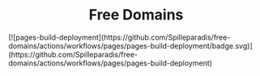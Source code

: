 <h1 style="text-align: center;">Free Domains</h1>
[![pages-build-deployment](https://github.com/Spilleparadis/free-domains/actions/workflows/pages/pages-build-deployment/badge.svg)](https://github.com/Spilleparadis/free-domains/actions/workflows/pages/pages-build-deployment)
